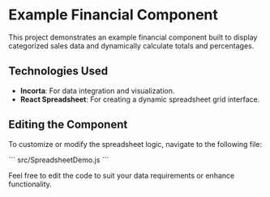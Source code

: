 # Example Financial Component

This project demonstrates an example financial component built to display categorized sales data and dynamically calculate totals and percentages.

## Technologies Used
- **Incorta**: For data integration and visualization.
- **React Spreadsheet**: For creating a dynamic spreadsheet grid interface.

## Editing the Component
To customize or modify the spreadsheet logic, navigate to the following file:

\`\`\`
src/SpreadsheetDemo.js
\`\`\`

Feel free to edit the code to suit your data requirements or enhance functionality.
